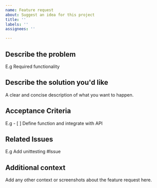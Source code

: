 ```yaml
---
name: Feature request
about: Suggest an idea for this project
title: ''
labels: ''
assignees: ''

---
```


## Describe the problem
E.g Required functionality

## Describe the solution you'd like
A clear and concise description of what you want to happen.

## Acceptance Criteria
E.g - [ ] Define function and integrate with API

## Related Issues
E.g Add unittesting #Issue

## Additional context
Add any other context or screenshots about the feature request here.
